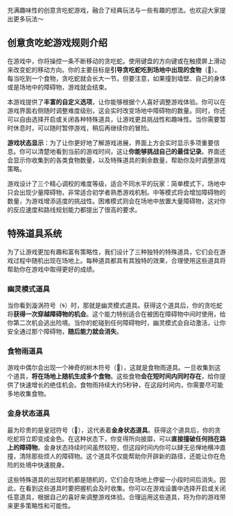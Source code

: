 充满趣味性的创意贪吃蛇游戏，融合了经典玩法与一些有趣的想法。也欢迎大家提出更多玩法～

## 创意贪吃蛇游戏规则介绍

在游戏中，你将操控一条不断移动的贪吃蛇。使用键盘的方向键或在触摸屏上滑动来改变蛇的移动方向。你的主要目标是**引导贪吃蛇吃到场地中出现的食物**（🍎）。每当吃到一个食物，贪吃蛇就会长大一节。但要注意，如果撞到墙壁、自己的身体或是场地中的障碍物，游戏就会结束。

本游戏提供了**丰富的自定义选项**，让你能够根据个人喜好调整游戏体验。你可以在游戏界面右侧随时调整难度级别，这会实时改变场地中障碍物的数量。同时，你还可以自由选择开启或关闭各种特殊道具，让游戏更具挑战性和趣味性。当你需要暂时休息时，可以随时暂停游戏，稍后再继续你的冒险。

**游戏状态显示**：为了让你更好地了解游戏进展，界面上方会实时显示多项重要信息。你可以清楚地看到当前的游戏时间，这让**你能够挑战自己的最佳记录**。界面还会显示你收集到的各类食物数量，以及特殊道具的剩余数量，帮助你及时调整游戏策略。

游戏设计了三个精心调校的难度等级，适合不同水平的玩家：简单模式下，场地中只会出现少量障碍物，非常适合初学者熟悉游戏机制。中等模式将会增加障碍物的数量，为游戏增添适度的挑战性。困难模式则会在场地中放置大量障碍物，这对你的反应速度和路线规划能力都提出了很高的要求。

## 特殊道具系统

为了让游戏更加有趣和富有策略性，我们设计了三种独特的特殊道具，它们会在游戏过程中随机出现在场地上。每种道具都具有其独特的效果，合理使用这些道具将帮助你在游戏中取得更好的成绩。

### 幽灵模式道具

当你看到漩涡符号（🌀）时，那就是幽灵模式道具。获得这个道具后，你的贪吃蛇将**获得一次穿越障碍物的机会**。这个能力特别适合在被困在障碍物中间时使用，给你第二次机会逃出险境。当你的蛇碰到任何障碍物时，幽灵模式会自动激活，让你安全通过那个障碍物，**随后能力就会消失**。

### 食物雨道具

游戏中偶尔会出现一个神奇的树木符号（🌳），这就是食物雨道具。一旦收集到这个道具，**将在场地上随机生成多个食物**。这些食物**会在短时间内同时存在**，给你提供了快速增长的绝佳机会。食物雨持续大约5秒钟，在这段时间内，你需要尽可能多地收集食物。

### 金身状态道具

最为珍贵的是皇冠符号（👑），这代表着**金身状态道具**。获得这个道具后，你的贪吃蛇将立即变成金色。在这种状态下，你变得所向披靡，可以**直接撞破任何挡在路上的障碍物**。金身状态持续时间虽然较短，但这段时间内你可以肆无忌惮地横冲直撞，清除那些烦人的障碍物。这个道具不仅能帮助你开辟新的路径，还能让你在危险的处境中快速脱身。

这些特殊道具的出现时机都是随机的，它们会在场地上停留一小段时间后消失。因此，在看到这些道具时要把握机会及时收集。你可以在游戏设置中选择开启或关闭任意道具，根据自己的喜好来调整游戏体验。合理运用这些道具，将为你的游戏带来更多策略性和可能性。
